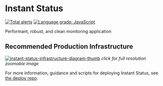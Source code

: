 # Instant Status

[![Total alerts](https://img.shields.io/lgtm/alerts/g/instant-status/instant-status.svg?logo=lgtm&logoWidth=18)](https://lgtm.com/projects/g/instant-status/instant-status/alerts/)
[![Language grade: JavaScript](https://img.shields.io/lgtm/grade/javascript/g/instant-status/instant-status.svg?logo=lgtm&logoWidth=18)](https://lgtm.com/projects/g/instant-status/instant-status/context:javascript)

Performant, robust, and clean monitoring application

## Recommended Production Infrastructure

[![instant-status-infrastructure-diagram-thumb](https://raw.githubusercontent.com/instant-status/deploy/main/img/instant-status-infrastructure-diagram-thumb.png)](https://raw.githubusercontent.com/instant-status/deploy/main/img/instant-status-infrastructure-diagram.png)
_click for full resolution zoomable image_

For more information, guidance and scripts for deploying Instant Status, see [the deploy repo](https://github.com/instant-status/deploy#readme).
